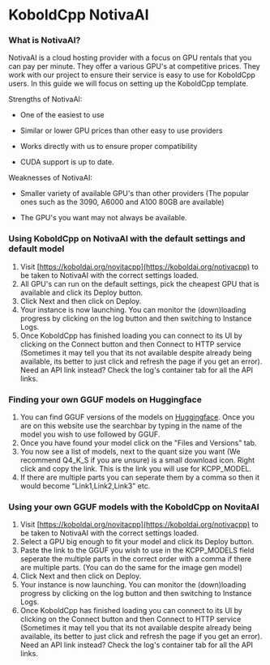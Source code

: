 # KoboldCpp NotivaAI
### What is NotivaAI?
NotivaAI is a cloud hosting provider with a focus on GPU rentals that you can pay per minute. They offer a various GPU's at competitive prices. They work with our project to ensure their service is easy to use for KoboldCpp users. In this guide we will focus on setting up the KoboldCpp template.

Strengths of NotivaAI:

- One of the easiest to use

- Similar or lower GPU prices than other easy to use providers

- Works directly with us to ensure proper compatibility

- CUDA support is up to date.


Weaknesses of NotivaAI:

- Smaller variety of available GPU's than other providers (The popular ones such as the 3090, A6000 and A100 80GB are available)

- The GPU's you want may not always be available.

### Using KoboldCpp on NotivaAI with the default settings and default model
1. Visit [https://koboldai.org/novitacpp](https://koboldai.org/notivacpp) to be taken to NotivaAI with the correct settings loaded.
2. All GPU's can run on the default settings, pick the cheapest GPU that is available and click its Deploy button.
3. Click Next and then click on Deploy.
4. Your instance is now launching. You can monitor the (down)loading progress by clicking on the log button and then switching to Instance Logs.
5. Once KoboldCpp has finished loading you can connect to its UI by clicking on the Connect button and then Connect to HTTP service (Sometimes it may tell you that its not available despite already being available, its better to just click and refresh the page if you get an error). Need an API link instead? Check the log's container tab for all the API links.


### Finding your own GGUF models on Huggingface
1. You can find GGUF versions of the models on [Huggingface](https://huggingface.co/models?sort=trending&search=gguf). Once you are on this website use the searchbar by typing in the name of the model you wish to use followed by GGUF.
2. Once you have found your model click on the "Files and Versions" tab.
3. You now see a list of models, next to the quant size you want (We recommend Q4_K_S if you are unsure) is a small download icon. Right click and copy the link. This is the link you will use for KCPP_MODEL.
4. If there are multiple parts you can seperate them by a comma so then it would become "Link1,Link2,Link3" etc.

### Using your own GGUF models with the KoboldCpp on NovitaAI

1. Visit [https://koboldai.org/novitacpp](https://koboldai.org/notivacpp) to be taken to NotivaAI with the correct settings loaded.
2. Select a GPU big enough to fit your model and click its Deploy button.
3. Paste the link to the GGUF you wish to use in the KCPP_MODELS field seperate the multiple parts in the correct order with a comma if there are multiple parts. (You can do the same for the image gen model)
4. Click Next and then click on Deploy.
5. Your instance is now launching. You can monitor the (down)loading progress by clicking on the log button and then switching to Instance Logs.
6. Once KoboldCpp has finished loading you can connect to its UI by clicking on the Connect button and then Connect to HTTP service (Sometimes it may tell you that its not available despite already being available, its better to just click and refresh the page if you get an error). Need an API link instead? Check the log's container tab for all the API links.